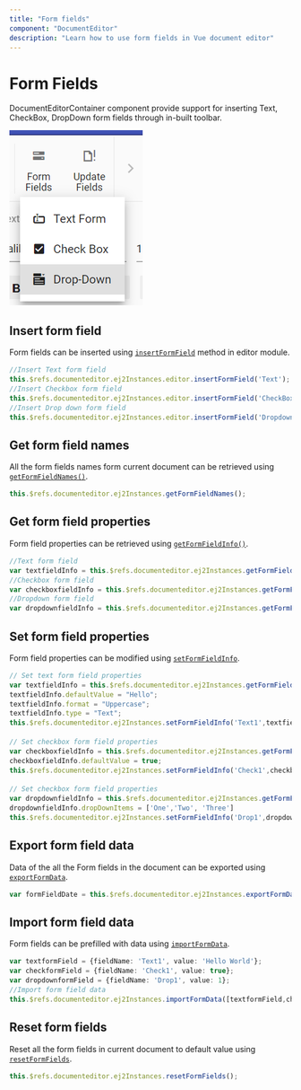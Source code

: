 ```yaml
---
title: "Form fields"
component: "DocumentEditor"
description: "Learn how to use form fields in Vue document editor"
---
```


# Form Fields

DocumentEditorContainer component provide support for inserting Text, CheckBox, DropDown form fields through in-built toolbar.

![Form Fields](images/toolbar-form-fields.png)

## Insert form field

Form fields can be inserted using [`insertFormField`](../api/document-editor/editor/#insertformfield) method in editor module.

```typescript
//Insert Text form field
this.$refs.documenteditor.ej2Instances.editor.insertFormField('Text');
//Insert Checkbox form field
this.$refs.documenteditor.ej2Instances.editor.insertFormField('CheckBox');
//Insert Drop down form field
this.$refs.documenteditor.ej2Instances.editor.insertFormField('Dropdown');
```

## Get form field names

All the form fields names form current document can be retrieved using [`getFormFieldNames()`](../api/document-editor/#getformfieldnames).

```typescript
this.$refs.documenteditor.ej2Instances.getFormFieldNames();
```

## Get form field properties

Form field properties can be retrieved using [`getFormFieldInfo()`](../api/document-editor/#getformfieldinfo).

```typescript
//Text form field
var textfieldInfo = this.$refs.documenteditor.ej2Instances.getFormFieldInfo('Text1');
//Checkbox form field
var checkboxfieldInfo = this.$refs.documenteditor.ej2Instances.getFormFieldInfo('Check1');
//Dropdown form field
var dropdownfieldInfo = this.$refs.documenteditor.ej2Instances.getFormFieldInfo('Drop1');
```

## Set form field properties

Form field properties can be modified using [`setFormFieldInfo`](../api/document-editor/#setformfieldInfo).

```typescript
// Set text form field properties
var textfieldInfo = this.$refs.documenteditor.ej2Instances.getFormFieldInfo('Text1');
textfieldInfo.defaultValue = "Hello";
textfieldInfo.format = "Uppercase";
textfieldInfo.type = "Text";
this.$refs.documenteditor.ej2Instances.setFormFieldInfo('Text1',textfieldInfo);

// Set checkbox form field properties
var checkboxfieldInfo = this.$refs.documenteditor.ej2Instances.getFormFieldInfo('Check1');
checkboxfieldInfo.defaultValue = true;
this.$refs.documenteditor.ej2Instances.setFormFieldInfo('Check1',checkboxfieldInfo);

// Set checkbox form field properties
var dropdownfieldInfo = this.$refs.documenteditor.ej2Instances.getFormFieldInfo('Drop1');
dropdownfieldInfo.dropDownItems = ['One','Two', 'Three']
this.$refs.documenteditor.ej2Instances.setFormFieldInfo('Drop1',dropdownfieldInfo);
```

## Export form field data

Data of the all the Form fields in the document can be exported using [`exportFormData`](../api/document-editor/#exportformdata).

```typescript
var formFieldDate = this.$refs.documenteditor.ej2Instances.exportFormData();
```

## Import form field data

Form fields can be prefilled with data using [`importFormData`](../api/document-editor/#importformdata).

```typescript
var textformField = {fieldName: 'Text1', value: 'Hello World'};
var checkformField = {fieldName: 'Check1', value: true};
var dropdownformField = {fieldName: 'Drop1', value: 1};
//Import form field data
this.$refs.documenteditor.ej2Instances.importFormData([textformField,checkformField,dropdownformField]);
```

## Reset form fields

Reset all the form fields in current document to default value using [`resetFormFields`](../api/document-editor/#resetformfields).

```typescript
this.$refs.documenteditor.ej2Instances.resetFormFields();
```
